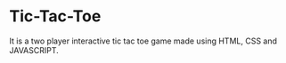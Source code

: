# Tic-Tac-Toe
 It is a two player interactive tic tac toe game made using HTML, CSS and JAVASCRIPT.
